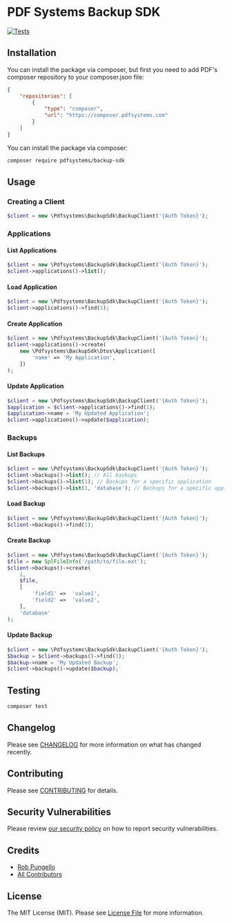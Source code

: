 # PDF Systems Backup SDK

[![Tests](https://img.shields.io/github/actions/workflow/status/pdfsystems/backup-sdk/run-tests.yml?branch=main&label=tests&style=flat-square)](https://github.com/pdfsystems/backup-sdk/actions/workflows/run-tests.yml)

## Installation

You can install the package via composer, but first you need to add PDF's composer repository to your composer.json file:

```json
{
    "repositories": [
        {
            "type": "composer",
            "url": "https://composer.pdfsystems.com"
        }
    ]
}
```

You can install the package via composer:

```bash
composer require pdfsystems/backup-sdk
```

## Usage

### Creating a Client

```php
$client = new \Pdfsystems\BackupSdk\BackupClient('{Auth Token}');
```

### Applications

#### List Applications

```php
$client = new \Pdfsystems\BackupSdk\BackupClient('{Auth Token}');
$client->applications()->list();
```

#### Load Application

```php
$client = new \Pdfsystems\BackupSdk\BackupClient('{Auth Token}');
$client->applications()->find(1);
```

#### Create Application

```php
$client = new \Pdfsystems\BackupSdk\BackupClient('{Auth Token}');
$client->applications()->create(
    new \Pdfsystems\BackupSdk\Dtos\Application([
        'name' => 'My Application',
    ])
);
```

#### Update Application

```php
$client = new \Pdfsystems\BackupSdk\BackupClient('{Auth Token}');
$application = $client->applications()->find(1);
$application->name = 'My Updated Application';
$client->applications()->update($application);
```

### Backups

#### List Backups

```php
$client = new \Pdfsystems\BackupSdk\BackupClient('{Auth Token}');
$client->backups()->list(); // All backups
$client->backups()->list(1); // Backups for a specific application
$client->backups()->list(1, 'database'); // Backups for a specific application + type
```

#### Load Backup

```php
$client = new \Pdfsystems\BackupSdk\BackupClient('{Auth Token}');
$client->backups()->find(1);
```

#### Create Backup

```php
$client = new \Pdfsystems\BackupSdk\BackupClient('{Auth Token}');
$file = new SplFileInfo('/path/to/file.ext');
$client->backups()->create(
    1,
    $file,
    [
        'field1' =>  'value1',
        'field2' =>  'value2',
    ],
    'database'
);
```

#### Update Backup

```php
$client = new \Pdfsystems\BackupSdk\BackupClient('{Auth Token}');
$backup = $client->backups()->find(1);
$backup->name = 'My Updated Backup';
$client->backups()->update($backup);
```

## Testing

```bash
composer test
```

## Changelog

Please see [CHANGELOG](CHANGELOG.md) for more information on what has changed recently.

## Contributing

Please see [CONTRIBUTING](https://github.com/spatie/.github/blob/main/CONTRIBUTING.md) for details.

## Security Vulnerabilities

Please review [our security policy](../../security/policy) on how to report security vulnerabilities.

## Credits

- [Rob Pungello](https://github.com/pdfsystems)
- [All Contributors](../../contributors)

## License

The MIT License (MIT). Please see [License File](LICENSE.md) for more information.
